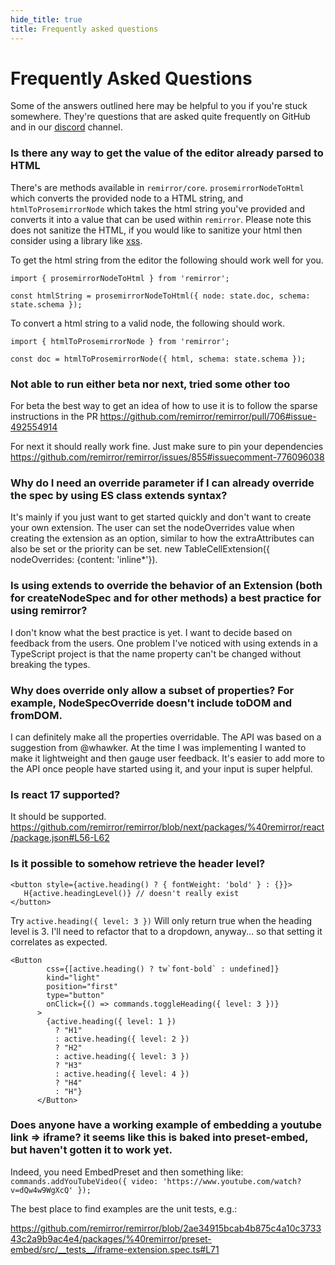 ```yaml
---
hide_title: true
title: Frequently asked questions
---
```


# Frequently Asked Questions

Some of the answers outlined here may be helpful to you if you're stuck somewhere. They're questions that are asked quite frequently on GitHub and in our [discord](https://remirror.io/chat) channel.

### Is there any way to get the value of the editor already parsed to HTML

There's are methods available in `remirror/core`. `prosemirrorNodeToHtml` which converts the provided node to a HTML string, and `htmlToProsemirrorNode` which takes the html string you've provided and converts it into a value that can be used within `remirror`. Please note this does not sanitize the HTML, if you would like to sanitize your html then consider using a library like [xss](https://github.com/leizongmin/js-xss).

To get the html string from the editor the following should work well for you.

```tsx
import { prosemirrorNodeToHtml } from 'remirror';

const htmlString = prosemirrorNodeToHtml({ node: state.doc, schema: state.schema });
```

To convert a html string to a valid node, the following should work.

```tsx
import { htmlToProsemirrorNode } from 'remirror';

const doc = htmlToProsemirrorNode({ html, schema: state.schema });
```

### Not able to run either beta nor next, tried some other too

For beta the best way to get an idea of how to use it is to follow the sparse instructions in the PR https://github.com/remirror/remirror/pull/706#issue-492554914

For next it should really work fine. Just make sure to pin your dependencies https://github.com/remirror/remirror/issues/855#issuecomment-776096038


### Why do I need an override parameter if I can already override the spec by using ES class extends syntax?

It's mainly if you just want to get started quickly and don't want to create your own extension. The user can set the nodeOverrides value when creating the extension as an option, similar to how the extraAttributes can also be set or the priority can be set. new TableCellExtension({ nodeOverrides: {content: 'inline*'}).


### Is using extends to override the behavior of an Extension (both for createNodeSpec and for other methods) a best practice for using remirror?

I don't know what the best practice is yet. I want to decide based on feedback from the users. One problem I've noticed with using extends in a TypeScript project is that the  name property can't be changed without breaking the types.


### Why does override only allow a subset of properties? For example, NodeSpecOverride doesn't include toDOM and fromDOM.

I can definitely make all the properties overridable. The API was based on a suggestion from @whawker. At the time I was implementing I wanted to make it lightweight and then gauge user feedback. It's easier to add more to the API once people have started using it, and your input is super helpful.


### Is react 17 supported?

It should be supported.
https://github.com/remirror/remirror/blob/next/packages/%40remirror/react/package.json#L56-L62


### Is it possible to somehow retrieve the header level?

```tsx
<button style={active.heading() ? { fontWeight: 'bold' } : {}}>
   H{active.headingLevel()} // doesn't really exist
</button>
```
Try `active.heading({ level: 3 })` Will only return true when the heading level is 3.
I'll need to refactor that to a dropdown, anyway... so that setting it correlates as expected.

```tsx
<Button
        css={[active.heading() ? tw`font-bold` : undefined]}
        kind="light"
        position="first"
        type="button"
        onClick={() => commands.toggleHeading({ level: 3 })}
      >
        {active.heading({ level: 1 })
          ? "H1"
          : active.heading({ level: 2 })
          ? "H2"
          : active.heading({ level: 3 })
          ? "H3"
          : active.heading({ level: 4 })
          ? "H4"
          : "H"}
      </Button>
```

### Does anyone have a working example of embedding a youtube link => iframe? it seems like this is baked into preset-embed, but haven't gotten it to work yet.


Indeed, you need EmbedPreset and then something like:
`commands.addYouTubeVideo({ video: 'https://www.youtube.com/watch?v=dQw4w9WgXcQ' });`

The best place to find examples are the unit tests, e.g.: 

https://github.com/remirror/remirror/blob/2ae34915bcab4b875c4a10c373343c2a9b9ac4e4/packages/%40remirror/preset-embed/src/__tests__/iframe-extension.spec.ts#L71
